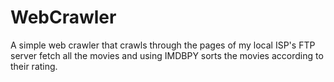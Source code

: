 # WebCrawler
A simple web crawler that crawls through the pages of my local ISP's FTP server fetch all the movies and using IMDBPY sorts 
the movies according to their rating.
